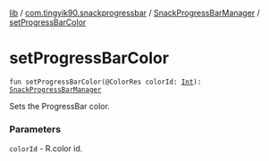 [lib](../../index.md) / [com.tingyik90.snackprogressbar](../index.md) / [SnackProgressBarManager](index.md) / [setProgressBarColor](./set-progress-bar-color.md)

# setProgressBarColor

`fun setProgressBarColor(@ColorRes colorId: `[`Int`](https://kotlinlang.org/api/latest/jvm/stdlib/kotlin/-int/index.html)`): `[`SnackProgressBarManager`](index.md)

Sets the ProgressBar color.

### Parameters

`colorId` - R.color id.